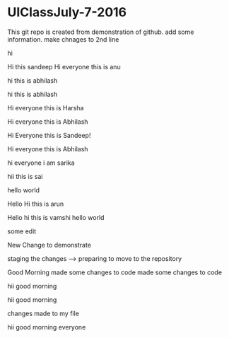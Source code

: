 # UIClassJuly-7-2016
This git repo is created from demonstration of github. add some information. make chnages to 2nd line

hi

Hi this sandeep
Hi everyone this is anu

hi this is abhilash


hi this is abhilash


Hi everyone this is Harsha


Hi everyone this is Abhilash


Hi Everyone this is Sandeep!

Hi everyone this is Abhilash


hi everyone i am sarika

hii this is sai

hello world

Hello
Hi this is arun

Hello 
hi this is vamshi
hello world

some edit


New Change to demonstrate


staging the changes --> preparing to move to the repository


Good Morning    made some changes to code
made some changes to code


hii good morning


hii good morning

changes made to my file



hii good morning everyone